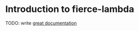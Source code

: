 # Introduction to fierce-lambda

TODO: write [great documentation](http://jacobian.org/writing/what-to-write/)
